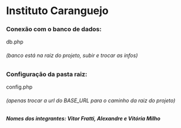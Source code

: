 # Instituto Caranguejo

### Conexão com o banco de dados:
db.php
###### (banco está na raiz do projeto, subir e trocar as infos)
### Configuração da pasta raiz:
config.php
###### (apenas trocar a url do BASE_URL para o caminho da raiz do projeto)

##### Nomes dos integrantes: Vitor Fratti, Alexandre e Vitória Milho
